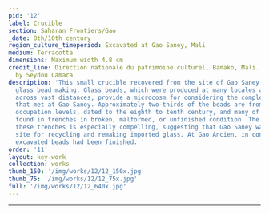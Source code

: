 ```yaml
---
pid: '12'
label: Crucible
section: Saharan Frontiers/Gao
_date: 8th/10th century
region_culture_timeperiod: Excavated at Gao Saney, Mali
medium: Terracotta
dimensions: Maximum width 4.8 cm
credit_line: Direction nationale du patrimoine culturel, Bamako, Mali. Photograph
  by Seydou Camara
description: 'This small crucible recovered from the site of Gao Saney was used in
  glass bead making. Glass beads, which were produced at many locales and exchanged
  across vast distances, provide a microcosm for considering the complex networks
  that met at Gao Saney. Approximately two-thirds of the beads are from the lower
  occupation levels, dated to the eighth to tenth century, and many of those were
  found in trenches in broken, malformed, or unfinished condition. The evidence from
  these trenches is especially compelling, suggesting that Gao Saney was a production
  site for recycling and remaking imported glass. At Gao Ancien, in contrast, most
  excavated beads had been finished. '
order: '11'
layout: key-work
collection: works
thumb_150: '/img/works/12/12_150x.jpg'
thumb_75: '/img/works/12/12_75x.jpg'
full: '/img/works/12/12_640x.jpg'
---
```

---
